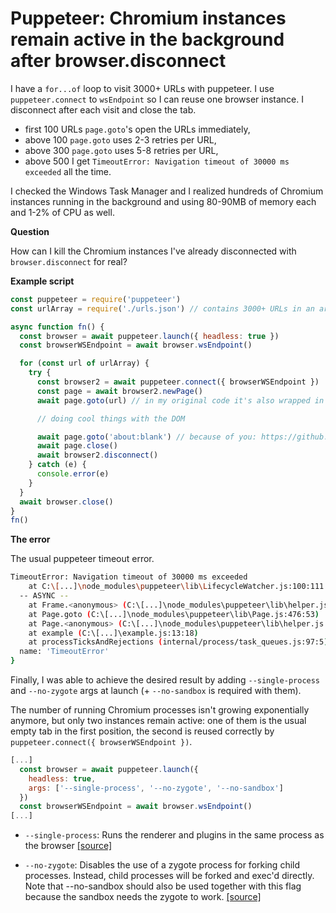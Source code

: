# Puppeteer: Chromium instances remain active in the background after browser.disconnect

I have a `for...of` loop to visit 3000+ URLs with puppeteer. I use `puppeteer.connect` to `wsEndpoint` so I can reuse one browser instance. I disconnect after each visit and close the tab.

- first 100 URLs `page.goto`'s open the URLs immediately,
- above 100 `page.goto` uses 2-3 retries per URL,
- above 300 `page.goto` uses 5-8 retries per URL,
- above 500 I get `TimeoutError: Navigation timeout of 30000 ms exceeded` all the time.

I checked the Windows Task Manager and I realized hundreds of Chromium instances running in the background and using 80-90MB of memory each and 1-2% of CPU as well.

**Question**

How can I kill the Chromium instances I've already disconnected with `browser.disconnect` for real?

**Example script**

```javascript
const puppeteer = require('puppeteer')
const urlArray = require('./urls.json') // contains 3000+ URLs in an array

async function fn() {
  const browser = await puppeteer.launch({ headless: true })
  const browserWSEndpoint = await browser.wsEndpoint()

  for (const url of urlArray) {
    try {
      const browser2 = await puppeteer.connect({ browserWSEndpoint })
      const page = await browser2.newPage()
      await page.goto(url) // in my original code it's also wrapped in a retry function

      // doing cool things with the DOM

      await page.goto('about:blank') // because of you: https://github.com/puppeteer/puppeteer/issues/1490
      await page.close()
      await browser2.disconnect()
    } catch (e) {
      console.error(e)
    }
  }
  await browser.close()
}
fn()
```

**The error**

The usual puppeteer timeout error.

```bash
TimeoutError: Navigation timeout of 30000 ms exceeded
    at C:\[...]\node_modules\puppeteer\lib\LifecycleWatcher.js:100:111
  -- ASYNC --
    at Frame.<anonymous> (C:\[...]\node_modules\puppeteer\lib\helper.js:94:19)
    at Page.goto (C:\[...]\node_modules\puppeteer\lib\Page.js:476:53)
    at Page.<anonymous> (C:\[...]\node_modules\puppeteer\lib\helper.js:95:27)
    at example (C:\[...]\example.js:13:18)
    at processTicksAndRejections (internal/process/task_queues.js:97:5) {
  name: 'TimeoutError'
}
```

Finally, I was able to achieve the desired result by adding `--single-process` and `--no-zygote` args at launch (+ `--no-sandbox` is required with them).

The number of running Chromium processes isn't growing exponentially anymore, but only two instances remain active: one of them is the usual empty tab in the first position, the second is reused correctly by `puppeteer.connect({ browserWSEndpoint })`.

```javascript
[...]
  const browser = await puppeteer.launch({
    headless: true,
    args: ['--single-process', '--no-zygote', '--no-sandbox']
  })
  const browserWSEndpoint = await browser.wsEndpoint()
[...]
```

- `--single-process`: Runs the renderer and plugins in the same process as the browser [\[source\]][1]

- `--no-zygote`: Disables the use of a zygote process for forking child processes. Instead, child processes will be forked and exec'd directly. Note that --no-sandbox should also be used together with this flag because the sandbox needs the zygote to work. [\[source\]][2]

  [1]: https://peter.sh/experiments/chromium-command-line-switches/#single-process
  [2]: https://peter.sh/experiments/chromium-command-line-switches/#no-zygote
